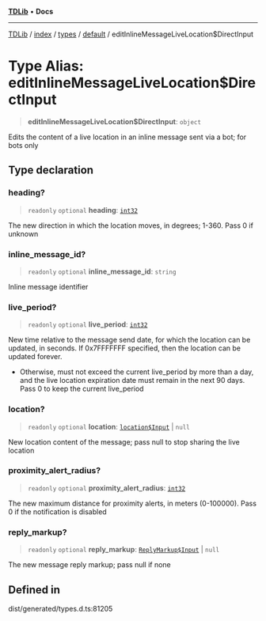 [**TDLib**](../../../../../../README.md) • **Docs**

***

[TDLib](../../../../../../modules.md) / [index](../../../../../README.md) / [types](../../../README.md) / [default](../README.md) / editInlineMessageLiveLocation$DirectInput

# Type Alias: editInlineMessageLiveLocation$DirectInput

> **editInlineMessageLiveLocation$DirectInput**: `object`

Edits the content of a live location in an inline message sent via a bot; for bots only

## Type declaration

### heading?

> `readonly` `optional` **heading**: [`int32`](int32.md)

The new direction in which the location moves, in degrees; 1-360. Pass 0 if unknown

### inline\_message\_id?

> `readonly` `optional` **inline\_message\_id**: `string`

Inline message identifier

### live\_period?

> `readonly` `optional` **live\_period**: [`int32`](int32.md)

New time relative to the message send date, for which the location can be updated, in seconds. If 0x7FFFFFFF specified, then the location can be updated forever.

- Otherwise, must not exceed the current live_period by more than a day, and the live location expiration date must remain in the next 90 days. Pass 0 to keep the current live_period

### location?

> `readonly` `optional` **location**: [`location$Input`](location$Input.md) \| `null`

New location content of the message; pass null to stop sharing the live location

### proximity\_alert\_radius?

> `readonly` `optional` **proximity\_alert\_radius**: [`int32`](int32.md)

The new maximum distance for proximity alerts, in meters (0-100000). Pass 0 if the notification is disabled

### reply\_markup?

> `readonly` `optional` **reply\_markup**: [`ReplyMarkup$Input`](ReplyMarkup$Input.md) \| `null`

The new message reply markup; pass null if none

## Defined in

dist/generated/types.d.ts:81205
